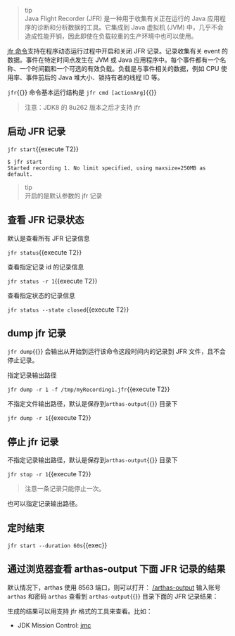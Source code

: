 > tip  
> Java Flight Recorder (JFR) 是一种用于收集有关正在运行的 Java 应用程序的诊断和分析数据的工具。它集成到 Java 虚拟机 (JVM) 中，几乎不会造成性能开销，因此即使在负载较重的生产环境中也可以使用。

[jfr 命令](https://arthas.aliyun.com/doc/jfr.html)支持在程序动态运行过程中开启和关闭 JFR 记录。记录收集有关 event 的数据。事件在特定时间点发生在 JVM 或 Java 应用程序中。每个事件都有一个名称、一个时间戳和一个可选的有效负载。负载是与事件相关的数据，例如 CPU 使用率、事件前后的 Java 堆大小、锁持有者的线程 ID 等。

`jfr`{{}} 命令基本运行结构是 `jfr cmd [actionArg]`{{}}

> 注意：JDK8 的 8u262 版本之后才支持 jfr

## 启动 JFR 记录

`jfr start`{{execute T2}}

```
$ jfr start
Started recording 1. No limit specified, using maxsize=250MB as default.
```

> tip  
> 开启的是默认参数的 jfr 记录

## 查看 JFR 记录状态

默认是查看所有 JFR 记录信息

`jfr status`{{execute T2}}

查看指定记录 id 的记录信息

`jfr status -r 1`{{execute T2}}

查看指定状态的记录信息

`jfr status --state closed`{{execute T2}}

## dump jfr 记录

`jfr dump`{{}} 会输出从开始到运行该命令这段时间内的记录到 JFR 文件，且不会停止记录。

指定记录输出路径

`jfr dump -r 1 -f /tmp/myRecording1.jfr`{{execute T2}}

不指定文件输出路径，默认是保存到`arthas-output`{{}} 目录下

`jfr dump -r 1`{{execute T2}}

## 停止 jfr 记录

不指定记录输出路径，默认是保存到`arthas-output`{{}} 目录下

`jfr stop -r 1`{{execute T2}}

> 注意一条记录只能停止一次。

也可以指定记录输出路径。

## 定时结束

`jfr start --duration 60s`{{exec}}

## 通过浏览器查看 arthas-output 下面 JFR 记录的结果

默认情况下，arthas 使用 8563 端口，则可以打开： [/arthas-output]({{TRAFFIC_HOST1_8563}}/arthas-output) 输入账号 `arthas` 和密码 `arthas` 查看到 `arthas-output`{{}} 目录下面的 JFR 记录结果：

生成的结果可以用支持 jfr 格式的工具来查看。比如：

- JDK Mission Control: [jmc](https://github.com/openjdk/jmc)
